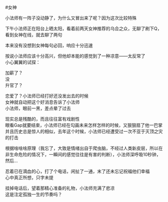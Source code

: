 #女神


小法师有一阵子没动静了，为什么又冒出来了呢？因为这次比较特殊   

下午小法师正在阳台上晒太阳，看着前两天女神推荐的乌合之众，无聊了刷下Q，看到女神在线，就去聊了两句  

本来没有没想到女神每句必回，响应十分迅速  

按说小法师应该十分高兴，但他却本能的感觉到了一种凉意——太反常了  
小心翼翼的试探：  

加薪了？  
没  
升官了？  

恋爱了？小法师已经打好还没发出去的时候  
女神就自动把这个好消息告诉了小法师  
小法师，眼前一黑，差点晕了过去    

现实总是残酷的，而且往往富有戏剧性  
眼看Gap就要结束，小法师已经在勾画未来怎样怎样的时候，又狠狠扇了他一巴掌    
并且历史总是惊人的相似，去年这个时候，小法师已经遭受过一次不亚于灭顶之灾的打击    

根据啥啥啥原理（我忘了，大致是情绪出自于爬虫脑，不经过人类新皮层，所以在非生命危险的情况下，一瞬间的感觉往往是有害的判断），小法师深呼吸10秒钟，然后...

忍着已在滴血的心，打了个电话，闲扯了一通，末了还未忘记祝福他们幸福  
心中真正所想，只字未提  

挂掉电话后，望着那精心准备的礼物，小法师充满了悲凉  
这是注定孤独一生的节奏吗？  